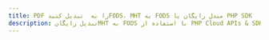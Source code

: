 ---title: PDF را به  تبدیل کنیدFODS، MHT به FODS مبدل رایگان یا PHP SDKdescription: تبدیل رایگانMHT به FODS با استفاده از PHP Cloud APIs & SDK همچنین اسناد PDF را در Cloud ایجاد، ویرایش و رندر کنید.---